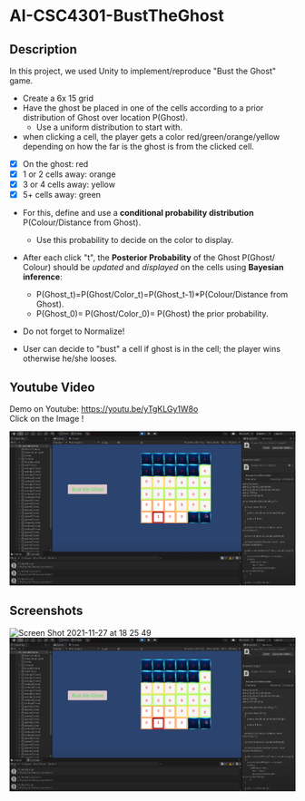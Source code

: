 # AI-CSC4301-BustTheGhost

## Description
In this project, we used Unity to implement/reproduce  "Bust the Ghost" game. <br />
* Create a 6x 15 grid <br />
* Have the ghost be placed in one of the cells according to a prior distribution of Ghost over location P(Ghost). <br />
    * Use a uniform distribution to start with. <br />
* when clicking  a cell, the player gets a color red/green/orange/yellow depending on how the far is the ghost is from the clicked cell. <br />

- [x] On the ghost: red <br />
- [x] 1 or 2 cells away: orange <br /> 
- [x] 3 or 4 cells away: yellow <br />
- [x] 5+ cells away: green <br />

* For this, define and use a **conditional probability distribution** P(Colour/Distance from Ghost). <br />
    * Use this probability to decide on the color to display. <br />
* After each click "t", the  **Posterior Probability** of the Ghost P(Ghost/ Colour) should be _updated_ and _displayed_ on the cells using **Bayesian inference**: <br />
    * P(Ghost_t)=P(Ghost/Color_t)=P(Ghost_t-1)*P(Colour/Distance from Ghost). <br />
    * P(Ghost_0)= P(Ghost/Color_0)= P(Ghost) the prior probability. <br />

* Do not forget to Normalize! <br />
* User can decide to "bust" a cell if ghost is in the cell; the player wins otherwise he/she looses. <br />


## Youtube Video
Demo on Youtube: https://youtu.be/yTgKLGy1W8o <br />
Click on the Image !

[![AI-CSC4301-BustTheGhost](Screenshots/proba.PNG)](https://youtu.be/yTgKLGy1W8o)

## Screenshots
<img width="724" alt="Screen Shot 2021-11-27 at 18 25 49" src="https://user-images.githubusercontent.com/49244138/143690985-943a88a9-6a71-4316-a36a-fb028b661dbb.png"> <br />
![](Screenshots/proba.PNG)
